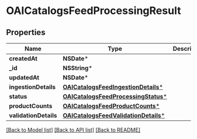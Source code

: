 # OAICatalogsFeedProcessingResult

## Properties
Name | Type | Description | Notes
------------ | ------------- | ------------- | -------------
**createdAt** | **NSDate*** |  | 
**_id** | **NSString*** |  | 
**updatedAt** | **NSDate*** |  | 
**ingestionDetails** | [**OAICatalogsFeedIngestionDetails***](OAICatalogsFeedIngestionDetails.md) |  | 
**status** | [**OAICatalogsFeedProcessingStatus***](OAICatalogsFeedProcessingStatus.md) |  | 
**productCounts** | [**OAICatalogsFeedProductCounts***](OAICatalogsFeedProductCounts.md) |  | 
**validationDetails** | [**OAICatalogsFeedValidationDetails***](OAICatalogsFeedValidationDetails.md) |  | 

[[Back to Model list]](../README.md#documentation-for-models) [[Back to API list]](../README.md#documentation-for-api-endpoints) [[Back to README]](../README.md)



